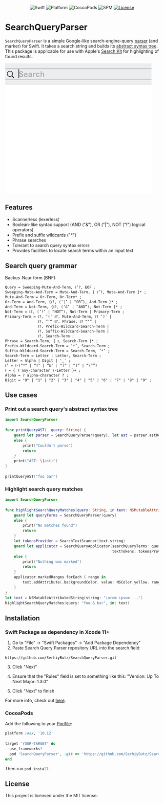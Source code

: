 <p align="center">
    <img src="https://img.shields.io/badge/Swift-4.2-orange" alt="Swift" />
    <img src="https://img.shields.io/badge/platform-osx|ios-orange" alt="Platform" />
    <img src="https://img.shields.io/badge/pod-compatible-orange" alt="CocoaPods" />
    <img src="https://img.shields.io/badge/Swift%20Package%20Manager-compatible-orange" alt="SPM" />
    <a href="https://github.com/SerhiyButz/SearchQueryParser/blob/master/LICENSE">
        <img src="https://img.shields.io/badge/licence-MIT-orange" alt="License" />
    </a>
</p>

# SearchQueryParser

`SearchQueryParser` is a simple Google-like search-engine-query [parser](https://en.wikipedia.org/wiki/Parsing#Parser) (and marker) for Swift. It takes a search string and builds its [abstract syntax tree](https://en.wikipedia.org/wiki/Abstract_syntax_tree). This package is applicable for use with Apple's [Search Kit](https://developer.apple.com/documentation/coreservices/search_kit) for highlighting of found results.

![](demo.gif)

## Features

- Scannerless (lexerless)
- Boolean-like syntax support (AND ("&"), OR ("|"), NOT ("!") logical operators)
- Prefix and suffix wildcards ("*")
- Phrase searches
- Tolerant to search query syntax errors
- Provides facilities to locate search terms within an input text

## Search query grammar

Backus–Naur form (BNF):

```
Query = Sweeping-Mute-And-Term, ⧚’?, EOF ;
Sweeping-Mute-And-Term = Mute-And-Term, { ⧚’?, Mute-And-Term }* ;
Mute-And-Term = Or-Term, Or-Term* ;
Or-Term = And-Term, {⧚?, (‘|’ | “OR”), And-Term }* ;
And-Term = Not-Term, {⧚?, (‘&’ | “AND”), Not-Term }* ;
Not-Term = ⧚?, (’!’ | “NOT”), Not-Term | Primary-Term ;
Primary-Term = ⧚?, ’(‘ ⧚?, Mute-And-Term, ⧚? ‘)’ |
               ⧚?, “‘“ ⧚?, Phrase, ⧚? “‘“ |
               ⧚?, Prefix-Wildcard-Search-Term |
               ⧚?, Suffix-Wildcard-Search-Term |
               ⧚?, Search-Term ;
Phrase = Search-Term, { ⧚, Search-Term }* ;
Prefix-Wildcard-Search-Term = ‘*’, Search-Term ;
Suffix-Wildcard-Search-Term = Search-Term, ‘*’ ;
Search-Term = Letter | Letter, Search-Term ;
Letter = Alpha | Digit | ‘_’ ;
⧚’ = ⧚-(“*” | “!” | “&” | “(“ | “)” | “\””)
⧚ = { ? any-character ?-Letter }+ ;
Alpha = ? alpha-character ? ;
Digit = "0" | "1" | "2" | "3" | "4" | "5" | "6" | "7" | "8" | "9" ;
```

## Use cases

### Print out a search query's abstract syntax tree
```swift
import SearchQueryParser

func printQueryAST(_ query: String) {
    guard let parser = SearchQueryParser(query), let ast = parser.astRoot
    else {
        print("Couldn't parse")
        return
    }
    print("AST: \(ast)")
}

printQueryAST("foo bar")
```

### Highlight search query matches
```swift
import SearchQueryParser

func highlightSearchQueryMatches(query: String, in text: NSMutableAttributedString) {
    guard let queryTerms = SearchQueryParser(query)
    else {
        print("No matches found")
        return
    }
    let tokensProvider = SearchTextScanner(text.string)
    guard let applicator = SearchQueryApplicator(searchQueryTerms: queryTerms,
                                                 textTokens: tokensProvider)
    else {
        print("Nothing was marked")
        return
    }
    applicator.markedRanges.forEach { range in
        text.addAttribute(.backgroundColor, value: NSColor.yellow, range: range)
    }
}
let text = NSMutableAttributedString(string: "Lorem ipsum ...")
highlightSearchQueryMatches(query: "foo & bar", in: text)
```

## Installation

### Swift Package as dependency in Xcode 11+

1. Go to "File" -> "Swift Packages" -> "Add Package Dependency"
2. Paste Search Query Parser repository URL into the search field:

`https://github.com/SerhiyButz/SearchQueryParser.git`

3. Click "Next"

4. Ensure that the "Rules" field is set to something like this: "Version: Up To Next Major: 1.3.0"

5. Click "Next" to finish

For more info, check out [here](https://developer.apple.com/documentation/xcode/adding_package_dependencies_to_your_app).

### CocoaPods

[CocoaPods]: http://cocoapods.org

Add the following to your [Podfile](http://guides.cocoapods.org/using/the-podfile.html):

```ruby
platform :osx, '10.12'

target 'YOUR-TARGET' do
  use_frameworks!
  pod 'SearchQueryParser', :git => 'https://github.com/SerhiyButz/SearchQueryParser.git'
end
```

Then run `pod install`.

## License

This project is licensed under the MIT license.
